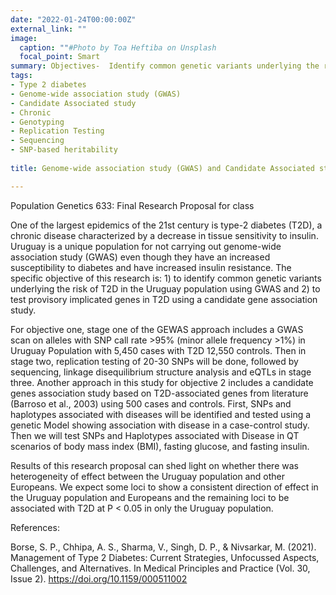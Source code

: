 ```yaml
---
date: "2022-01-24T00:00:00Z"
external_link: ""
image:
  caption: ""#Photo by Toa Heftiba on Unsplash
  focal_point: Smart
summary: Objectives-  Identify common genetic variants underlying the risk of T2D in the Uruguay population using GWAS and to test provisory implicated genes in T2D using a candidate gene association study.
tags:
- Type 2 diabetes
- Genome-wide association study (GWAS)  
- Candidate Associated study
- Chronic
- Genotyping
- Replication Testing
- Sequencing
- SNP-based heritability
 
title: Genome-wide association study (GWAS) and Candidate Associated study in Uruguay Population to identify common and novel susceptibility loci for type 2 diabetes mellitus (T2D)

---
```

Population Genetics 633: Final Research Proposal for class

One of the largest epidemics of the 21st century is type-2 diabetes (T2D), a chronic disease characterized by a decrease in tissue sensitivity to insulin. Uruguay is a unique population for not carrying out genome-wide association study (GWAS) even though they have an increased susceptibility to diabetes and have increased insulin resistance. The specific objective of this research is: 1) to identify common genetic variants underlying the risk of T2D in the Uruguay population using GWAS and 2) to test provisory implicated genes in T2D using a candidate gene association study. 

For objective one, stage one of the GEWAS approach includes a GWAS scan on alleles with SNP call rate >95% (minor allele frequency >1%) in Uruguay Population with 5,450 cases with T2D 12,550 controls. Then in stage two, replication testing of 20-30 SNPs will be done, followed by sequencing, linkage disequilibrium structure analysis and eQTLs in stage three. Another approach in this study for objective 2 includes a candidate genes association study based on T2D-associated genes from literature (Barroso et al., 2003) using 500 cases and controls. First, SNPs and haplotypes associated with diseases will be identified and tested using a genetic Model showing association with disease in a case-control study. Then we will test SNPs and Haplotypes associated with Disease in QT scenarios of body mass index (BMI), fasting glucose, and fasting insulin. 

Results of this research proposal can shed light on whether there was heterogeneity of effect between the Uruguay population and other Europeans. We expect some loci to show a consistent direction of effect in the Uruguay population and Europeans and the remaining loci to be associated with T2D at P < 0.05 in only the Uruguay population. 

References:

Borse, S. P., Chhipa, A. S., Sharma, V., Singh, D. P., & Nivsarkar, M. (2021). Management of Type 2 Diabetes: Current Strategies, Unfocussed Aspects, Challenges, and Alternatives. In Medical Principles and Practice (Vol. 30, Issue 2). https://doi.org/10.1159/000511002


